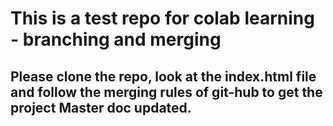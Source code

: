 # This is a test repo for colab learning - branching and merging

## Please clone the repo, look at the index.html file and follow the merging rules of git-hub to get the project Master doc updated.